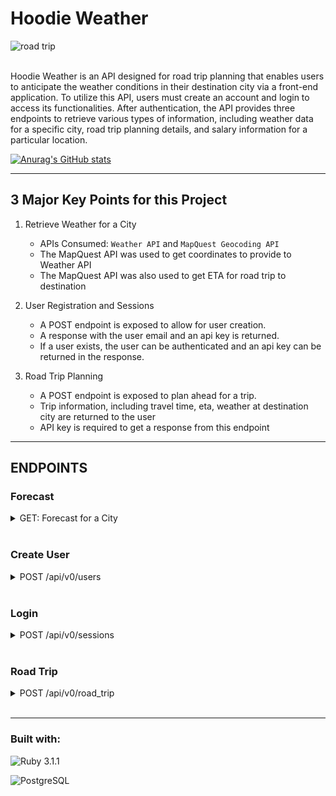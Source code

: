# Hoodie Weather

![road trip](https://info.oregon.aaa.com/wp-content/uploads/2020/06/PacificNWRoad_Banner.jpg)

<br>
Hoodie Weather is an API designed for road trip planning that enables users to anticipate the weather conditions in their destination city via a front-end application. To utilize this API, users must create an account and login to access its functionalities. After authentication, the API provides three endpoints to retrieve various types of information, including weather data for a specific city, road trip planning details, and salary information for a particular location.

<br>

[![Anurag's GitHub stats](https://github-readme-stats.vercel.app/api?username=AxelDeLaGuardia)](https://github.com/axeldelaguardia/github-readme-stats)



---
## 3 Major Key Points for this Project

1. Retrieve Weather for a City
	- APIs Consumed: `Weather API` and `MapQuest Geocoding API`
	- The MapQuest API was used to get coordinates to provide to Weather API
	- The MapQuest API was also used to get ETA for road trip to destination

2. User Registration and Sessions
	- A POST endpoint is exposed to allow for user creation.
	- A response with the user email and an api key is returned.
	- If a user exists, the user can be authenticated and an api key can be returned in the response.

3. Road Trip Planning
	- A POST endpoint is exposed to plan ahead for a trip.
	- Trip information, including travel time, eta, weather at destination city are returned to the user
	- API key is required to get a response from this endpoint

---

## ENDPOINTS
### Forecast
<details>
  <summary>GET: Forecast for a City</summary>
  
  <br>
  Request:

  ```JS
  GET /api/v0/forecast
  ```
  
  Params: 

  | Name | Requirement | Type | Description |
  | ----- | ----------- | -----| -------------- | 
  | `location` | Required | string | city,st

  <br>

  Response: 

  | Result | Status |
  | ------- | ------| 
  | `Success` | 201 |
  | `Failure`| 401 |


  ```JSON
	{
		"data": {
			"id": null,
			"type": "forecast",
			"attributes": {
				"current_weather": {
					"last_updated": "2023-04-07 16:30",
					"temperature": "72.5",
					"feels_like": "73.3",
					"humidity": "38.2",
					"uvi": "4.5",
					"visibility": "10.0",
					"condition": "cloudy with a chance of meatballs",
					"icon": "image.png"
				},
				"daily_weather": [
					{
						"date": "2023-04-07",
						"sunrise": "07:13 AM",
						"sunset": "08:07 AM",
						"max_temp": "76.7",
						"min_temp": "56.3",
						"condition": "sunny and warm",
						"icon": "image.png"
					},
					{...} etc
				],
				"hourly_weather": [
					{
						"time": "22:00",
						"temperature": "75.5",
						"conditions": "nice and warm",
						"icon": "image.png"
					},
					{...} etc
				]
			}
		}
	}
  ```
</details>

<br>

### Create User
<details>
  <summary>POST /api/v0/users </summary>
  
  <br>
  Request:

  ```JS
  POST /api/v0/users
  ```
<br>

  Headers:
  | Name | Requirement | Type | Description |
  | ----- | ----------- | -----| -------------- | 
  | `Content-Type` | Required | string | application/json
  | `Accept` | Required | string | application/json
	
<br>
	
  Body: 
  | Name | Requirement | Type | Description |
  | ----- | ----------- | -----| -------------- | 
  | `email` | Required | string | valid email address
  | `password` | Required | string | matching password
  | `password confirmation` | Required | string | matching password

  <br>

  Response: 

  | Result | Status |
  | ------- | ------| 
  | `Success` | 201 |
  | `Failure`| 400 |


  ```JSON
	POST
	{
		"email": "whatever@example.com",
		"password": "password",
		"password_confirmation": "password"
	}

	RESPONSE
	status: 201
	body:

	{
		"data": {
			"type": "users",
			"id": "1",
			"attributes": {
				"email": "whatever@example.com",
				"api_key": "t1h2i3s4_i5s6_l7e8g9i10t11"
			}
		}
	}
  ```
</details>

<br>

### Login
<details>
  <summary>POST /api/v0/sessions </summary>
  
  <br>
  Request:

  ```JS
  POST /api/v0/session
  ```
<br>

  Headers:
  | Name | Requirement | Type | Description |
  | ----- | ----------- | -----| -------------- | 
  | `Content-Type` | Required | string | application/json
  | `Accept` | Required | string | application/json
	
<br>
	
  Body: 
  | Name | Requirement | Type | Description |
  | ----- | ----------- | -----| -------------- | 
  | `email` | Required | string | valid email address
  | `password` | Required | string | password associated to email

  <br>

  Response: 

  | Result | Status |
  | ------- | ------| 
  | `Success` | 201 |
  | `Bad Request`| 400 |


  ```JSON
	POST
	{
		"email": "whatever@example.com",
		"password": "password"
	}

	RESPONSE
	{
		"data": {
			"type": "users",
			"id": "1",
			"attributes": {
				"email": "whatever@example.com",
				"api_key": "t1h2i3s4_i5s6_l7e8g9i10t11"
			}
		}
	}
  ```
</details>

<br>

### Road Trip
<details>
  <summary>POST /api/v0/road_trip </summary>
  
  <br>
  Request:

  ```JS
  POST /api/v0/road_trip
  ```
<br>

  Headers:
  | Name | Requirement | Type | Description |
  | ----- | ----------- | -----| -------------- | 
  | `Content-Type` | Required | string | application/json
  | `Accept` | Required | string | application/json
	
<br>
	
  Body: 
  | Name | Requirement | Type | Description |
  | ----- | ----------- | -----| -------------- | 
  | `origin` | Required | string | city,st
  | `destination` | Required | string | city,st
  | `api_key` | Required | string | authorized api_key

  <br>

  Response: 

  | Result | Status |
  | ------- | ------| 
  | `Success` | 201 |
  | `Unauthorized`| 401 |


  ```JSON
	POST
	{
		"origin": "Cincinatti,OH",
		"destination": "Chicago,IL",
		"api_key": "t1h2i3s4_i5s6_l7e8g9i10t11"
	}

	RESPONSE
	{
		"data": {
			"id": "null",
			"type": "road_trip",
			"attributes": {
				"start_city": "Cincinatti, OH",
				"end_city": "Chicago, IL",
				"travel_time": "04:40:45",
				"weather_at_eta": {
					"datetime": "2023-04-07 23:00",
					"temperature": 44.2,
					"condition": "Cloudy with a chance of meatballs"
				}
			}
		}
	}
  ```
</details>

<br>

---
### Built with:
![Ruby 3.1.1](https://img.shields.io/badge/Ruby_on_Rails-CC0000?style=for-the-badge&logo=ruby-on-rails&logoColor=white)

![PostgreSQL](https://img.shields.io/badge/PostgreSQL-316192?style=for-the-badge&logo=postgresql&logoColor=white)